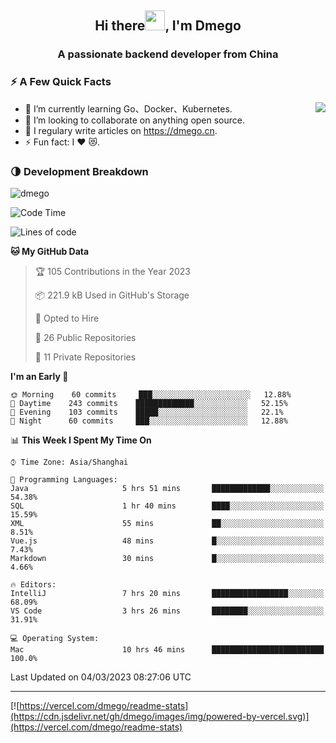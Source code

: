 <h2 align="center">Hi there<img src="https://cdn.jsdelivr.net/gh/dmego/images/img/Hi.gif" height="32" />, I'm Dmego </h2>
<h3 align="center">A passionate backend developer from China</h3>

### ⚡️ A Few Quick Facts

<img align="right" src="https://readme-stats-dmego.vercel.app/api?username=dmego&show_icons=true&icon_color=1573B3&hide_title=true&text_color=718096&bg_color=00000000&hide_border=true"/>

<ul>
    <li> 🌱 I’m currently learning Go、Docker、Kubernetes.</li>
    <li> 👯 I’m looking to collaborate on anything open source.</li>
    <li> 📝 I regulary write articles on <a href="https://dmego.cn">https://dmego.cn</a>.</li>
    <li> ⚡ Fun fact: I ❤️ 😻.</li>
</ul>

### 🌗 Development Breakdown

<img src="https://komarev.com/ghpvc/?username=dmego" alt="dmego" />

<!--START_SECTION:waka-->
![Code Time](http://img.shields.io/badge/Code%20Time-1%2C989%20hrs%2013%20mins-blue)

![Lines of code](https://img.shields.io/badge/From%20Hello%20World%20I%27ve%20Written-225%20Thousand%20lines%20of%20code-blue)

**🐱 My GitHub Data** 

> 🏆 105 Contributions in the Year 2023
 > 
> 📦 221.9 kB Used in GitHub's Storage 
 > 
> 💼 Opted to Hire
 > 
> 📜 26 Public Repositories 
 > 
> 🔑 11 Private Repositories  
 > 
**I'm an Early 🐤** 

```text
🌞 Morning    60 commits     ███░░░░░░░░░░░░░░░░░░░░░░   12.88% 
🌆 Daytime    243 commits    █████████████░░░░░░░░░░░░   52.15% 
🌃 Evening    103 commits    █████░░░░░░░░░░░░░░░░░░░░   22.1% 
🌙 Night      60 commits     ███░░░░░░░░░░░░░░░░░░░░░░   12.88%

```


📊 **This Week I Spent My Time On** 

```text
⌚︎ Time Zone: Asia/Shanghai

💬 Programming Languages: 
Java                     5 hrs 51 mins       █████████████░░░░░░░░░░░░   54.38% 
SQL                      1 hr 40 mins        ████░░░░░░░░░░░░░░░░░░░░░   15.59% 
XML                      55 mins             ██░░░░░░░░░░░░░░░░░░░░░░░   8.51% 
Vue.js                   48 mins             █░░░░░░░░░░░░░░░░░░░░░░░░   7.43% 
Markdown                 30 mins             █░░░░░░░░░░░░░░░░░░░░░░░░   4.66%

🔥 Editors: 
IntelliJ                 7 hrs 20 mins       █████████████████░░░░░░░░   68.09% 
VS Code                  3 hrs 26 mins       ████████░░░░░░░░░░░░░░░░░   31.91%

💻 Operating System: 
Mac                      10 hrs 46 mins      █████████████████████████   100.0%

```


 Last Updated on 04/03/2023 08:27:06 UTC
<!--END_SECTION:waka-->

---

[![https://vercel.com/dmego/readme-stats](https://cdn.jsdelivr.net/gh/dmego/images/img/powered-by-vercel.svg)](https://vercel.com/dmego/readme-stats)

